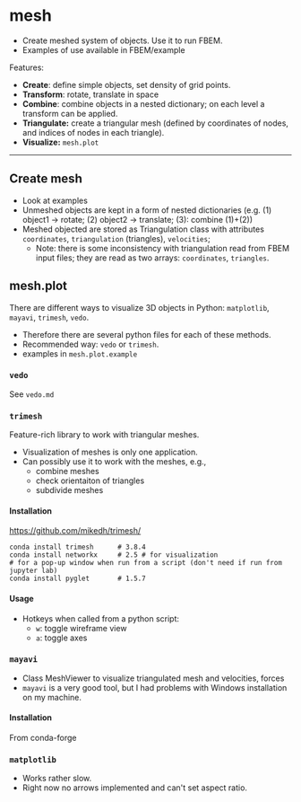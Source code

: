 # mesh

- Create meshed system of objects. Use it to run FBEM.
- Examples of use available in FBEM/example

Features:
- **Create**: define simple objects, set density of grid points.
- **Transform**: rotate, translate in space
- **Combine**: combine objects in a nested dictionary; on each level a transform can be applied.
- **Triangulate:** create a triangular mesh (defined by coordinates of nodes, and indices of nodes in each triangle).
- **Visualize:** `mesh.plot`

---

## Create mesh
- Look at examples
- Unmeshed objects are kept in a form of nested dictionaries
  (e.g. (1) object1 -> rotate;  (2) object2 -> translate;   (3): combine (1)+(2))
- Meshed objected are stored as Triangulation class with attributes `coordinates`, `triangulation` (triangles), `velocities`;
  - Note: there is some inconsistency with triangulation read from FBEM input files; they are read as two arrays: 
    `coordinates`, `triangles`.

## mesh.plot

There are different ways to visualize 3D objects in Python: `matplotlib`, `mayavi`, `trimesh`, `vedo`.
- Therefore there are several python files for each of these methods.
- Recommended way: `vedo` or `trimesh`. 
- examples in `mesh.plot.example`

### `vedo` 

See `vedo.md`

### `trimesh` 
Feature-rich library to work with triangular meshes.  
- Visualization of meshes is only one application.
- Can possibly use it to work with the meshes, e.g.,
    - combine meshes
    - check orientaiton of triangles
    - subdivide meshes      
    
#### Installation
https://github.com/mikedh/trimesh/

```	
conda install trimesh      # 3.8.4
conda install networkx     # 2.5 # for visualization
# for a pop-up window when run from a script (don't need if run from jupyter lab)
conda install pyglet	   # 1.5.7 
```


#### Usage

- Hotkeys when called from a python script:
  - `w`: toggle wireframe view
  - `a`: toggle axes


### `mayavi` 
- Class MeshViewer to visualize triangulated mesh and velocities, forces
- `mayavi` is a very good tool, but I had problems with Windows installation on my machine.

#### Installation

From conda-forge

### `matplotlib` 
- Works rather slow.
- Right now no arrows implemented and can't set aspect ratio.
